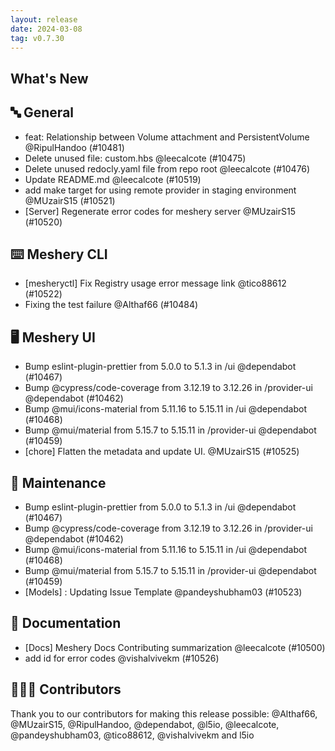 ```yaml
---
layout: release
date: 2024-03-08
tag: v0.7.30
---
```


## What's New
## 🔤 General
- feat: Relationship between Volume attachment and PersistentVolume @RipulHandoo (#10481)
- Delete unused file: custom.hbs @leecalcote (#10475)
- Delete unused redocly.yaml file from repo root @leecalcote (#10476)
- Update README.md @leecalcote (#10519)
- add make target for using remote provider in staging environment @MUzairS15 (#10521)
- [Server] Regenerate error codes for meshery server @MUzairS15 (#10520)

## ⌨️ Meshery CLI

- [mesheryctl] Fix Registry usage error message link @tico88612 (#10522)
- Fixing the test failure @Althaf66 (#10484)

## 🖥 Meshery UI

- Bump eslint-plugin-prettier from 5.0.0 to 5.1.3 in /ui @dependabot (#10467)
- Bump @cypress/code-coverage from 3.12.19 to 3.12.26 in /provider-ui @dependabot (#10462)
- Bump @mui/icons-material from 5.11.16 to 5.15.11 in /ui @dependabot (#10468)
- Bump @mui/material from 5.15.7 to 5.15.11 in /provider-ui @dependabot (#10459)
- [chore] Flatten the metadata and update UI. @MUzairS15 (#10525)

## 🧰 Maintenance

- Bump eslint-plugin-prettier from 5.0.0 to 5.1.3 in /ui @dependabot (#10467)
- Bump @cypress/code-coverage from 3.12.19 to 3.12.26 in /provider-ui @dependabot (#10462)
- Bump @mui/icons-material from 5.11.16 to 5.15.11 in /ui @dependabot (#10468)
- Bump @mui/material from 5.15.7 to 5.15.11 in /provider-ui @dependabot (#10459)
- [Models] : Updating Issue Template @pandeyshubham03 (#10523)

## 📖 Documentation

- [Docs] Meshery Docs Contributing summarization @leecalcote (#10500)
- add id for error codes @vishalvivekm (#10526)

## 👨🏽‍💻 Contributors

Thank you to our contributors for making this release possible:
@Althaf66, @MUzairS15, @RipulHandoo, @dependabot, @l5io, @leecalcote, @pandeyshubham03, @tico88612, @vishalvivekm and l5io
